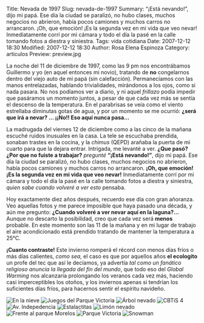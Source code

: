 Title: Nevada de 1997
Slug: nevada-de-1997
Summary: “¡Está nevando!”, dijo mi papá. Ese día la ciudad se paralizó, no hubo clases, muchos negocios no abrieron, había pocos camiones y muchos carros no arrancaron. ¡Oh, que emoción! ¡Es la segunda vez en mi vida que veo nevar! Inmediatamente corrí por mi cámara y todo el día la pasé en la calle tomando fotos a diestra y siniestra.
Tags: vida cotidiana
Date: 2007-12-12 18:30
Modified: 2007-12-12 18:30
Author: Rosa Elena Espinoza
Category: articulos
Preview: preview.jpg


La noche del 11 de diciembre de 1997, como las 9 pm nos encontrábamos Guillermo y yo (en aquel entonces mi novio), tratando de **no** congelarnos dentro del viejo auto de mi papá (sin calefacción). Permanecíamos con las manos entrelazadas, hablando trivialidades, mirándonos a los ojos, como si nada pasara. No nos podíamos ver a diario, y ni aquel _frillazo_ podía impedir que pasáramos un momento juntos, a pesar de que cada vez más se sentía el descenso de la temperatura. En el parabrisas se veía como el viento estrellaba diminutas gotas de agua, y por un momento se me ocurrió: **¿será que irá a nevar? ... ¡¡No!! Eso aquí nunca pasa...**

La madrugada del viernes 12 de diciembre como a las cinco de la mañana escuché ruidos inusuales en la casa. La tele se escuchaba prendida, sonaban trastes en la cocina, y la _chimus_ (QEPD) arañaba la puerta de mi cuarto para que la dejara entrar. Intrigada, me levanté a ver.  **¿Que pasó? ¿Por que no fuiste a trabajar?** _pregunté_ **“¡Está nevando!”**, dijo mi papá.  Ese día la ciudad se paralizó, no hubo clases, muchos negocios no abrieron, había pocos camiones y muchos carros no arrancaron. **¡Oh, que emoción! ¡Es la segunda vez en mi vida que veo nevar!** Inmediatamente corrí por mi cámara y todo el día la pasé en la calle tomando fotos a diestra y siniestra, _quien sabe cuando volveré a ver esto_ pensaba.

Hoy exactamente diez años después, recuerdo ese día con gran añoranza. Veo aquellas fotos y me parece imposible que haya pasado una década, y aún me pregunto: **¿Cuando volveré a ver nevar aquí en la laguna?...** Aunque no descarto la posibilidad, creo que cada vez será **menos** probable. En este momento son las 11 de la mañana y en mi lugar de trabajo el aire acondicionado está prendido tratando de mantener la temperatura a 25°C.

**¡Cuanto contraste!** Este invierno romperá el récord con menos días fríos o más días calientes, _como sea_, el caso es que por aquellos años **el ecologito** un profe del tec que así le decíamos, ya advertía _tal como un fanático religioso anuncia la llegada del fin del mundo_, que todo eso del _Global Warming_ nos alcanzaría prolongando los veranos cada vez más, haciendo casi imperceptibles los otoños, y los inviernos apenas si tendrían los suficientes días fríos, para hacernos sentir el espíritu navideño.

<img class="img-fluid" src="en-la-nieve.jpg" alt="En la nieve">

<img class="img-fluid" src="juegos-del-parque-victoria.jpg" alt="Juegos del Parque Victoria">

<img class="img-fluid" src="arbol-nevado.jpg" alt="Árbol nevado">

<img class="img-fluid" src="cbtis-4.jpg" alt="CBTiS 4">

<img class="img-fluid" src="av-independencia-1.jpg" alt="Av. Indepedencia">

<img class="img-fluid" src="estalactitas.jpg" alt="Estalactitas">

<img class="img-fluid" src="limon-nevado.jpg" alt="Limón nevado">

<img class="img-fluid" src="frente-al-parque-morelos-1.jpg" alt="Frente al parque Morelos">

<img class="img-fluid" src="parque-victoria.jpg" alt="Parque Victoria">

<img class="img-fluid" src="snowman.jpg" alt="Snowman">
